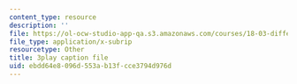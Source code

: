 ```yaml
---
content_type: resource
description: ''
file: https://ol-ocw-studio-app-qa.s3.amazonaws.com/courses/18-03-differential-equations-spring-2010/ebdd64e8096d553ab13fcce3794d976d_eyNm7XGJr4s.vtt
file_type: application/x-subrip
resourcetype: Other
title: 3play caption file
uid: ebdd64e8-096d-553a-b13f-cce3794d976d
---
```

